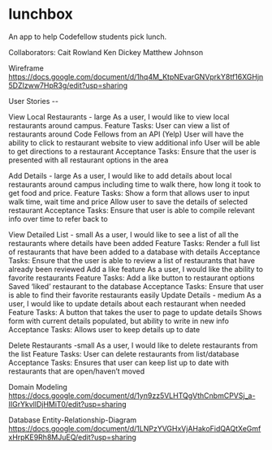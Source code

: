 # lunchbox
An app to help Codefellow students pick lunch. 

Collaborators:
Cait Rowland
Ken Dickey
Matthew Johnson

Wireframe
https://docs.google.com/document/d/1hq4M_KtpNEvarGNVprkY8tf16XGHjn5DZIzww7HpR3g/edit?usp=sharing

User Stories --

View Local Restaurants - large
As a user, I would like to view local restaurants around campus.
	Feature Tasks: 
User can view a list of restaurants around Code Fellows from an API (Yelp)
User will have the ability to click to restaurant website to view additional info
User will be able to get directions to a restaurant 
	Acceptance Tasks: 
Ensure that the user is presented with all restaurant options in the area

Add Details - large
As a user, I would like to add details about local restaurants around campus including time to walk there, how long it took to get food and price. 
	Feature Tasks: 
Show a form that allows user to input walk time, wait time and price
Allow user to save the details of selected restaurant 
	Acceptance Tasks: 
Ensure that user is able to compile relevant info over time to refer back to

View Detailed List - small 
As a user, I would like to see a list of all the restaurants where details have been added 
	Feature Tasks: 
Render a full list of restaurants that have been added to a database with details 
	Acceptance Tasks: 
Ensure that the user is able to review a list of restaurants that have already been reviewed 
Add a like feature 
As a user, I would like the ability to favorite restaurants 
	Feature Tasks: 
Add a like button to restaurant options
Saved ‘liked’ restaurant to the database 
	Acceptance Tasks: 
Ensure that user is able to find their favorite restaurants easily 
Update Details - medium
As a user, I would like to update details about each restaurant when needed
	Feature Tasks: 
A button that takes the user to page to update details 
Shows form with current details populated, but ability to write in new info
	Acceptance Tasks: 
Allows user to keep details up to date 

Delete Restaurants -small 
As a user, I would like to delete restaurants from the list 
	Feature Tasks: 
User can delete restaurants from list/database
	Acceptance Tasks: 
Ensures that user can keep list up to date with restaurants that are open/haven’t moved

Domain Modeling
https://docs.google.com/document/d/1yn9zz5VLHTQgVthCnbmCPVSj_a-IIGrYkvllDjHMiT0/edit?usp=sharing

Database Entity-Relationship-Diagram
https://docs.google.com/document/d/1LNPzYVGHxVjAHakoFidQAQtXeGmfxHrpKE9Rh8MJuEQ/edit?usp=sharing


